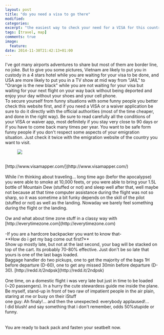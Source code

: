 ```yaml
---
layout: post
title: "do you need a visa to go there"
modified:
categories:
excerpt: "the easiest way to check your need for a VISA for this country"
tags: [travel, map]
comments: true
image:
  feature:
date: 2014-11-30T21:42:13+01:00
---
```


I've got many airports adventures to share but most of them are border line, no joke.
But to give you some pictures, Vietnam are likely to put you in custody in a 4 stars hotel while you are waiting for your visa to be done, and USA are more likely to put you in a TV show at mid way from "JAIL" to "Orange is the new black" while you are not waiting for your visa but waiting for your next flight on your way back without being deported and enjoy your day without your shoes and your cell phone.
<br>
To secure yourself from funny situations with some funny people you better check this website first, and if you need a VISA or a waiver application be sure to do it directly with the official authorities (most of the time cheaper, and done in the right way). Be sure to read carefully all the conditions of your VISA or waiver app, most definitely if you stay very close to 90 days or if you have to come back many times per year. You want to be safe form funny people if you don't respect some aspects of your emigration situation. Just check it twice with the emigration website of the country you want to visit.
<br>
<figure class="full">
    <a href="http://www.visamapper.com/"><img src="http://i.imgur.com/2HdPJxl.png"></a>
</figure>
<br>
[http://www.visamapper.com/](http://www.visamapper.com/)
<br>
<br>
While i'm thinking about traveling... long time ago (befor the apocalypse) you were able to smoke at 10,000 feets, or you were able to bring your 1.5L bottle of Mountain Dew (stuffed or not) and sleep well after that, well maybe not because at that time computer assistance during the flight was not so sharp, so it was sometime a bit funky depends on the skill of the pilot (stuffed or not) as well as the landing. Nowaday we barely feel something during the flight or the landing.
<br>
<br>
Ow and what about time zone stuff in a classy way with [http://everytimezone.com](http://everytimezone.com)
<br>
<br>
-If you are a hardcore backpacker you want to know that-<br>
**How do i get my bag come out first?**<br>
Show up mostly late, but not at the last second, your bag will be stacked on top of the cart. Its probably 70-80% effective. Just don't be so late that yours is one of the last bags loaded.<br>
Baggage handler do two pickups, one to get the majority of the bags 1H before departure (D-60), one to get any missed 30min before departure (D-30).
[http://redd.it/2ndpsk](http://redd.it/2ndpsk)<br>
<br>
One time, on a domestic flight i was very late but just in time to be loaded (~20 passengers). In a hurry the cute stewardess guide me inside the plane.<br>
Be myself, stand-up in front of two raw of impatient people in the air plain, staring at me or busy on their iStuff<br>
one guy: Ah finaly!... and then the unexpected: everybody applaused!...<br>
I did blush! and say something that i don't remember, odds 50%stupide or funny.<br>
<br>
<br>
You are ready to back pack and fasten your seatbelt now.
